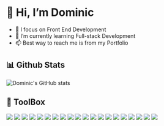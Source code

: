 # 👋 Hi, I’m Dominic
- 👀 I focus on Front End Development
- 🌱 I’m currently learning Full-stack Development
- 📫 Best way to reach me is from my Portfolio

## 📊 Github Stats

![Dominic's GitHub stats](https://github-readme-stats.vercel.app/api/top-langs/?username=yosabba&bg_color=f5dd90,586ba4,324376&text_color=ffffff&title_color=ffffff&icon_color=58a6ff&layout=compact)


## 🧰 ToolBox
<img src="https://img.shields.io/badge/JavaScript-323330?style=for-the-badge&logo=javascript&logoColor=F7DF1E" /> <img 
src="https://img.shields.io/badge/Redux-593D88?style=for-the-badge&logo=redux&logoColor=white" /> <img 
src="https://img.shields.io/badge/CSS3-1572B6?style=for-the-badge&logo=css3&logoColor=white" /> <img 
src="https://img.shields.io/badge/Express.js-000000?style=for-the-badge&logo=express&logoColor=white" /> <img 
src="https://img.shields.io/badge/firebase-ffca28?style=for-the-badge&logo=firebase&logoColor=black" /> <img 
src="https://img.shields.io/badge/Gatsby-663399?style=for-the-badge&logo=gatsby&logoColor=white" /> <img 
src="https://img.shields.io/badge/GIT-E44C30?style=for-the-badge&logo=git&logoColor=white" /> <img 
src="https://img.shields.io/badge/HTML5-E34F26?style=for-the-badge&logo=html5&logoColor=white" /> <img 
src="https://img.shields.io/badge/Material%20UI-007FFF?style=for-the-badge&logo=mui&logoColor=white" /> <img 
src="https://img.shields.io/badge/Node.js-339933?style=for-the-badge&logo=nodedotjs&logoColor=white" /> <img 
src="https://img.shields.io/badge/next.js-000000?style=for-the-badge&logo=nextdotjs&logoColor=white" /> <img 
src="https://img.shields.io/badge/npm-CB3837?style=for-the-badge&logo=npm&logoColor=white" /> <img 
src="https://img.shields.io/badge/React-20232A?style=for-the-badge&logo=react&logoColor=61DAFB" /> <img 
src="https://img.shields.io/badge/Sass-CC6699?style=for-the-badge&logo=sass&logoColor=white" /> <img 
src="https://img.shields.io/badge/Bootstrap-563D7C?style=for-the-badge&logo=bootstrap&logoColor=white" /> <img 
src="https://img.shields.io/badge/shopify-8DB543?style=for-the-badge&logo=Shopify&logoColor=white" /> <img 
src="https://img.shields.io/badge/styled--components-DB7093?style=for-the-badge&logo=styled-components&logoColor=white" /> <img 
src="https://img.shields.io/badge/React_Router-CA4245?style=for-the-badge&logo=react-router&logoColor=white"  /> <img 
src="https://img.shields.io/badge/Chakra--UI-319795?style=for-the-badge&logo=chakra-ui&logoColor=white" /> <img 
src="https://img.shields.io/badge/Asana-0052CC?style=for-the-badge&logo=Asana&logoColor=white" />

<!---
Yosabba/Yosabba is a ✨ special ✨ repository because its `README.md` (this file) appears on your GitHub profile.
You can click the Preview link to take a look at your changes.
--->
